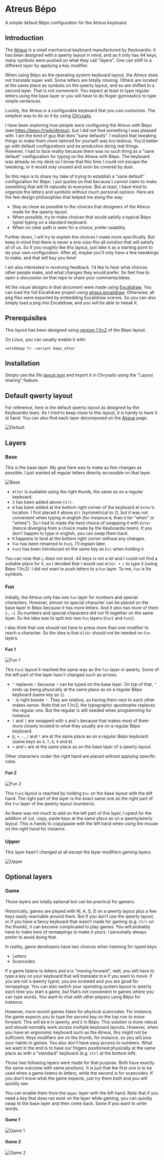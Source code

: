# Atreus Bépo

A simple default Bépo configuration for the Atreus keyboard.

## Introduction

The [Atreus](https://www.kickstarter.com/projects/keyboardio/atreus) is a small mechanical keyboard manufactured by Keyboardio. It has been designed with a qwerty layout in mind, and as it only has 44 keys, many symbols were pushed on what they call "layers". One can shift to a different layer by applying a key modifier.

When using Bépo as the operating system keyboard layout, the Atreus does not translate super well. Some letters are totally missing. Others are located at the same place as symbols on the qwerty layout, and so are shifted to a second layer. That is not convenient. You expect at least to type regular letters using the base layer or you will have to do finger gymnastics to type simple sentences.

Luckily, the Atreus is a configurable keyboard that you can customize. The simplest way to do so it by using [Chrysalis](https://github.com/keyboardio/Chrysalis).

I have been exploring how people were configuring the Atreus with Bépo (see https://bepo.fr/wiki/Atreus), but I did not find something I was pleased with. I am the kind of guy that likes "sane defaults". I realized that tweaking things to make them more tailored for yourself was too tedious. You’d better go with default configurations and be productive doing real things. However, I had to face reality because there was no such thing as a "sane default" configuration for typing on the Atreus with Bépo. The keyboard was already on my desk so I know that this time I could not escape the tweaking, or it would stay unused and soon be covered by dust.

So this repo is to share my take of trying to establish a "sane default" configuration for Bépo. I put quotes on that because I cannot claim to make something that will fit naturally to everyone. But at least, I have tried to organize the letters and symbols without much personal opinion. Here are the few design philosophies that helped me along the way:
- Stay as close as possible to the choices that designers of the Atreus made for the qwerty layout.
- When possible, try to make choices that would satisfy a typical Bépo typist typing on a standard keyboard.
- When no clear path is seen for a choice, prefer usability.

Further down, I will try to explain the choices I made more specifically. But keep in mind that there is never a one-size-fits-all solution that will satisfy all of us. So if you roughly like this layout, just take it as a starting point to do your own configuration. After all, maybe you’ll only have a few tweakings to make, and that will buy you time!

I am also interested in receiving feedback. I’d like to hear what choices other people make, and what changes they would prefer. So feel free to open a discussion on that repo to share your comments/ideas.

All the visual designs in that document were made using [Excalidraw](https://excalidraw.com/). You can load the full Excalidraw project using [atreus.excalidraw](./atreus.excalidraw). Otherwise, all png files were exported by embedding Excalidraw scenes. So you can also simply load a png into Excalidraw, and you will be able to tweak it.

## Prerequisites

This layout has been designed using [version 1.1rc2](https://bepo.fr/wiki/Version_1.1rc2) of the Bépo layout.

On Linux, you can usually enable it with:

```
setxkbmap fr -variant bepo_afnor
```

## Installation

Simply use the file [layout.json](./layout.json) and import it in Chrysalis using the "Layout sharing" feature. 

## Default qwerty layout

For reference, here is the default qwerty layout as designed by the Keyboardio team. As I tried to keep close to this layout, it is handy to have it at hand. You can also find each layer decomposed on the [Atreus](https://www.kickstarter.com/projects/keyboardio/atreus) page.

![Default](./qwerty.png)

## Layers

### Base

This is the base layer. My goal here was to make as few changes as possible. I just wanted all regular letters directly accessible on that layer.

![Base](./layers/0-base.png)

- `AltGr` is available using the right thumb, the same as on a regular keyboard.
- `Z` has been added above `Ctrl`.
- `W` has been added at the bottom right corner of the keyboard at `Enter`’s location. I first placed it above `Alt` (symmetrical to `Z`), but it was not convenient when typing in english (for instance `W`, then `H` for "when" or "where"). So I had to made the hard choice of swapping it with `Enter` (hence diverging from a choice made by the Keyboardio team). If you don’t happen to type in english, you can swap them back.
- `M` happens to land at the bottom right corner without any changes.
- `Fun` has been renamed to `Fun1`. I’ll explain later.
- `Fun2` has been introduced on the same key as `Esc` when holding it.

You can note that `ç` does not exist. 44 keys is not a lot and I could not find a suitable place for it, so I decided that I would use `AltGr + c` to type it (using Bépo 1.1rc2). I did not want to push letters to a `Fun` layer. To me, `Fun` is for symbols.

### Fun

Initially, the Atreus only has one `Fun` layer for numbers and special characters. However, almost no special character can be placed on the base layer in Bépo because it has more letters. And it also has more of them (`–`, `—`). So numbers and special characters did not fit together on the same layer. So the idea was to split into two `Fun` layers (`Fun1` and `Fun2`).

I also think that one should not have to press more than one modifier to reach a character. So the idea is that `AltGr` should not be needed on `Fun` layers.

#### Fun 1

![Fun 1](./layers/1-fun1.png)

This `Fun1` layout it reached the same way as the `Fun` layer in qwerty. Some of the left part of the layer hasn’t changed such as arrows.

- `"` replaces `!` because `!` can be typed on the base layer. On top of that, `"` ends up being physically at the same place as on a regular Bépo keyboard (same key as `1`).
- `'` is right beside `"`. They are relative, so having them next to each other makes sense. Note that on 1.1rc2, the typographic apostrophe replaces the regular one. But the regular is still needed when programming for instance.
- `(` and `)` are swapped with `$` and `%` because that makes most of them more closely located to what they usually are on a regular Bépo keyboard.
- `@`, `+`, `-`, `/` and `*` are at the same place as on a regular Bépo keyboard (same keys as `6`, `7`, `8`, `9` and `0`).
- `<` and `>` are at the same place as on the base layer of a qwerty layout.

Other characters under the right hand are placed without applying specific rules.

#### Fun 2

![Fun 2](./layers/3-fun2.png)

This `Fun2` layout is reached by holding `Esc` on the base layout with the left hand. The right part of the layer is the exact same one as the right part of the `Fun` layer of the qwerty layout (numbers).

As there was not much to add on the left part of this layer, I opted for the addition of cut, copy, paste keys at the same place as on a qwerty/azerty layout. This is handy to copy/paste with the left hand when using the mouse on the right hand for instance.

### Upper

This layer hasn’t changed at all except the layer modifiers gaming layers.

![Upper](./layers/2-upper.png)

## Optional layers

### Game

Those layers are totally optional but can be practical for gamers.

Historically, games are played with W, A, S, D on a qwerty layout plus a few keys easily reachable around them. But if you don’t use the qwerty layout, or if you have a fancy keyboard that wasn’t made for gaming (e.g. `Ctrl` on the thumb), it can become complicated to play games. You will probably have to make tons of remappings to make it yours. I personally always prefer to avoid doing that.

In reality, game developers have two choices when listening for typed keys:
- Letters
- Scancodes

If a game listens to letters and `W` is "moving forward", well, you will have to type a key on your keyboard that will translate to `W` if you want to move. If you are not a qwerty typist, you are screwed and you are good for remappings. You can also switch your operating system layout to qwerty each time you start a game, but that’s not convenient in games where you can type words. You want to chat with other players using Bépo for instance.

However, more recent games listen for physical scancodes. For instance, the game expects you to type the second key on the top row to move forward. This will be `W` in qwerty, and `É` in Bépo. This solution is more robust and should normally work across multiple keyboard layouts. However, when you have an ergonomic keyboard such as the Atreus, this might not be sufficient. Keys modifiers are on the thumb, for instance, so you will lose your habits in games. You also don’t have easy access to numbers. What we want in the end is to have our fingers positioned physically at the same place as with a "standard" keyboard (e.g. `Ctrl` at the bottom left).

Those two following layers were made for that purpose. Both have exactly the same outcome with same positions. It is just that the first one is to be used when a game listens to letters, while the second is for scancodes. If you don’t know what the game expects, just try them both and you will quickly see.

You can enable them from the `Upper` layer with the left hand. Note that if you need a key that does not exist on the layer while gaming, you can quickly swap to the base layer and then come back. Same if you want to write words.

#### Game 1

![Game 1](./layers/4-game1.png)

#### Game 2

![Game 2](./layers/5-game2.png)
